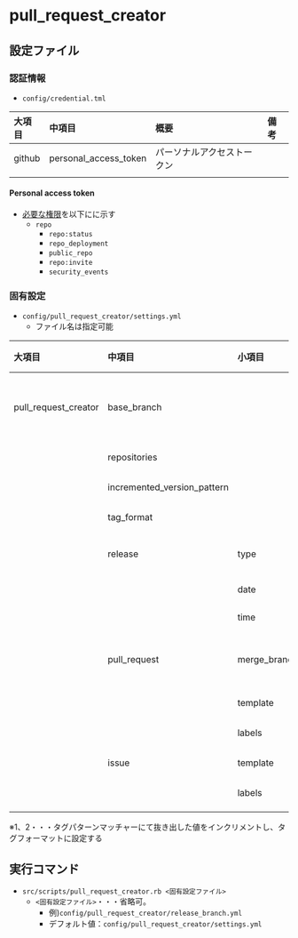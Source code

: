 # pull_request_creator

## 設定ファイル

### 認証情報

- `config/credential.tml`

|大項目|中項目|概要|備考|
|:--|:--|:--|:--|
|github|personal_access_token|パーソナルアクセストークン||
|||||

#### Personal access token

- [必要な権限](https://docs.github.com/ja/developers/apps/building-oauth-apps/scopes-for-oauth-apps)を以下にに示す
  - `repo`
    - `repo:status`
    - `repo_deployment`
    - `public_repo`
    - `repo:invite`
    - `security_events`

### 固有設定

- `config/pull_request_creator/settings.yml`
  - ファイル名は指定可能

|大項目|中項目|小項目|概要|必須|備考|
|:--|:--|:--|:--|:--|:--|
|pull_request_creator|base_branch||マージ先のブランチ<br>ブランチ作成時のベースブランチ|◯||
||repositories||対象リポジトリの配列|◯|`koba-masa/play_with_github`|
||incremented_version_pattern||タグパターンマッチャー※1|◯|`d[0-9]{1,}\.([0-9]{1,})\.[0-9]{1,}`|
||tag_format||タグフォーマット※2|◯|`d1.%d.0`|
||release|type|リリース種別|◯|`normal`:通常<br>`emergency`:緊急<br>`monthly`:月次|
|||date|リリース日(YYYY/MM/DD)|◯|`2022/02/12`|
|||time|リリース時間(HH:MM)|◯|`'15:00'`|
||pull_request|merge_branch|リリースブランチ以外のブランチからPRを作成する場合に指定|||
|||template|PRのテンプレートファイル|◯|`template/pull_request/defalut.erb`|
|||labels|PRに設定するラベルの配列|||
||issue|template|ISSUEのテンプレートファイル|◯|`template/issue/defalut.erb`|
|||labels|ISSUEに設定するラベルの配列|||
||||||

※1、2・・・タグパターンマッチャーにて抜き出した値をインクリメントし、タグフォーマットに設定する

## 実行コマンド

- `src/scripts/pull_request_creator.rb <固有設定ファイル>`
  - `<固有設定ファイル>`・・・省略可。
    - 例)`config/pull_request_creator/release_branch.yml`
    - デフォルト値：`config/pull_request_creator/settings.yml`
